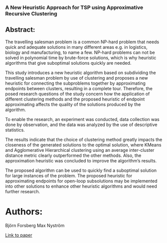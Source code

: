 ### A New Heuristic Approach for TSP using Approximative Recursive Clustering

## Abstract: 
The travelling salesman problem is a common NP-hard problem that needs quick and adequate solutions in many different areas 
e.g. in logistics, biology and manufacturing, to name a few. NP-hard problems can not be solved in polynomial time 
by brute-force solutions, which is why heuristic algorithms that give suboptimal solutions quickly are needed. 

This study introduces a new heuristic algorithm based on subdividing the travelling salesman problem by use of clustering and 
proposes a new heuristic for connecting the subproblems together by approximating endpoints between clusters, resulting in a complete tour. 
Therefore, the posed research questions of the study concern how the application of different clustering methods and 
the proposed heuristic of endpoint approximating affects the quality of the solutions produced by the algorithm. 

To enable the research, an experiment was conducted, data collection was done by observation, and the data was analyzed 
by the use of descriptive statistics. 

The results indicate that the choice of clustering method greatly impacts the closeness of the generated solutions to the optimal solution, 
where KMeans and Agglomerative Hierarchical clustering using an average inter-cluster distance metric clearly outperformed the other methods. 
Also, the approximation heuristic was concluded to improve the algorithm’s results. 

The proposed algorithm can be used to quickly find a suboptimal solution for large instances of the problem. 
The proposed heuristic for approximating endpoints for open-loop subsolutions may be implemented 
into other solutions to enhance other heuristic algorithms and would need further research.

# Authors: 
Björn Forsberg 
Max Nyström 

[Link to paper](docs/A%20New%20Heuristic%20Approach%20for%20TSP%20using%20Approximative%20Recursive%20Clustering.pdf)

